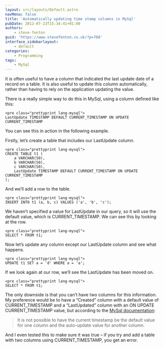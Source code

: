 ```yaml
---
layout: src/layouts/Default.astro
navMenu: false
title: 'Automatically updating time stamp columns in MySql'
pubDate: 2012-07-23T15:34:41+01:00
authors:
    - steve-fenton
guid: 'https://www.stevefenton.co.uk/?p=768'
interface_sidebarlayout:
    - default
categories:
    - Programming
tags:
    - MySql
---
```


It is often useful to have a column that indicated the last update date of a record on a table. It is also useful to update this column automatically, rather than having to rely on the application updating the value.

There is a really simple way to do this in MySql, using a column defined like this:

```
<pre class="prettyprint lang-mysql">
LastUpdate TIMESTAMP DEFAULT CURRENT_TIMESTAMP ON UPDATE CURRENT_TIMESTAMP
```
You can see this in action in the following example.

Firstly, let’s create a table that includes our LastUpdate column.

```
<pre class="prettyprint lang-mysql">
CREATE TABLE t1 (
    a VARCHAR(50),
    b VARCHAR(50),
    c VARCHAR(50),
    LastUpdate TIMESTAMP DEFAULT CURRENT_TIMESTAMP ON UPDATE CURRENT_TIMESTAMP
);
```
And we’ll add a row to the table.

```
<pre class="prettyprint lang-mysql">
INSERT INTO t1 (a, b, c) VALUES ('a', 'b', 'c');
```
We haven’t specified a value for LastUpdate in our query, so it will use the default value, which is CURRENT\_TIMESTAMP. We can see this by looking at the row.

```
<pre class="prettyprint lang-mysql">
SELECT * FROM t1;
```
Now let’s update any column except our LastUpdate column and see what happens.

```
<pre class="prettyprint lang-mysql">
UPDATE t1 SET a = 'd' WHERE a = 'a';
```
If we look again at our row, we’ll see the LastUpdate has been moved on.

```
<pre class="prettyprint lang-mysql">
SELECT * FROM t1;
```
The only downside is that you can’t have two columns for this information. My preference would be to have a “Created” column with a default value of CURRENT\_TIMESTAMP and a “LastUpdated” column with an ON UPDATE CURRENT\_TIMESTAMP value, but according to the [MySql documentation](http://dev.mysql.com/doc/refman/5.0/en/timestamp-initialization.html):

> It is not possible to have the current timestamp be the default value for one column and the auto-update value for another column.

And I even tested this to make sure it was true – if you try and add a table with two columns using CURRENT\_TIMESTAMP, you get an error.